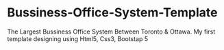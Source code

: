 # Bussiness-Office-System-Template
The Largest Bussiness Office System Between Toronto &amp; Ottawa. My first template designing using Html5, Css3, Bootstap 5
